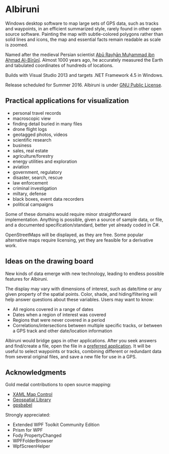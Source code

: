 # Albiruni

Windows desktop software to map large sets of GPS data, such as tracks and waypoints, in an efficient summarized style, rarely found in other open source software.   Painting the map with subtle-colored polygons rather than solid lines and icons, the map and essential facts remain readable as scale is zoomed.

Named after the medieval Persian scientist [Abū Rayḥān Muḥammad ibn Aḥmad Al-Bīrūnī](https://en.wikipedia.org/wiki/Al-Biruni).  Almost 1000 years ago, he accurately measured the Earth and tabulated coordinates of hundreds of locations.

Builds with Visual Studio 2013 and targets .NET Framework 4.5 in Windows.

Release scheduled for Summer 2016.  Albiruni is under [GNU Public License](./LICENSE).

## Practical applications for visualization

- personal travel records
 - macroscopic view
 - finding detail buried in many files
- drone flight logs
 - geotagged photos, videos
- scientific research
- business
 - sales, real estate
 - agriculture/forestry
 - energy utilities and exploration
 - aviation
- government, regulatory
 - disaster, search, rescue
 - law enforcement
 - criminal investigation
 - miltary, defense
 - black boxes, event data recorders 
- political campaigns

Some of these domains would require minor straightforward implementation.  Anything is possible, given a source of sample data, or file, and a documented specification/standard, better yet already coded in C#.    

OpenStreetMaps will be displayed, as they are free.   Some popular alternative maps require licensing, yet they are feasible for a derivative work. 

## Ideas on the drawing board

New kinds of data emerge with new technology, leading to endless possible features for Albiruni.

The display may vary with dimensions of interest, such as date/time or any given property of the spatial points.  Color, shade, and hiding/filtering will help answer questions about these variables.  Users may want to know:
- All regions covered in a range of dates
- Dates when a region of interest was covered
- Regions that were never covered in a period
- Correlations/intersections between multiple specific tracks, or between a GPS track and other date/location information

Albiruni would bridge gaps in other applications.  After you seek answers and find/create a file, open the file in a [preferred application](./Documents/OtherApplications.md).   It will be useful to select waypoints or tracks, combining different or redundant data from several original files, and save a new file for use in a GPS.

## Acknowledgments

Gold medal contributions to open source mapping:

- [XAML Map Control](http://xamlmapcontrol.codeplex.com)
- [Geospatial Library](https://github.com/sibartlett/Geo.git)
- [gpsbabel](https://github.com/gpsbabel/gpsbabel)

Strongly appreciated:

- Extended WPF Toolkit Community Edition
- Prism for WPF
- Fody PropertyChanged
- WPFFolderBrowser
- WpfScreenHelper

